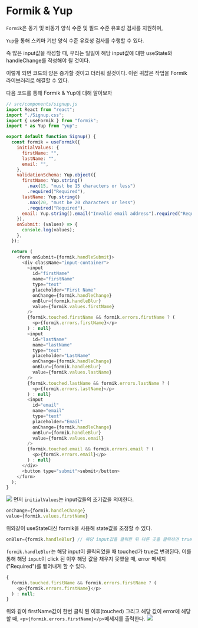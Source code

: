 # Formik & Yup

`Formik`은 동기 및 비동기 양식 수준 및 필드 수준 유효성 검사를 지원하며,

`Yup`을 통해 스키마 기반 양식 수준 유효성 검사를 수행할 수 있다.

즉 많은 input값을 작성할 때, 우리는 일일이 해당 input값에 대한 useState와 handleChange를 작성해야 될 것이다.

이렇게 되면 코드의 양은 증가할 것이고 더러워 질것이다. 이런 귀찮은 작업을 Formik 라이브러리로 해결할 수 있다.

다음 코드를 통해 Formik & Yup에 대해 알아보자

```js
// src/components/signup.js
import React from "react";
import "./Signup.css";
import { useFormik } from "formik";
import * as Yup from "yup";

export default function Signup() {
  const formik = useFormik({
    initialValues: {
      firstName: "",
      lastName: "",
      email: "",
    },
    validationSchema: Yup.object({
      firstName: Yup.string()
        .max(15, "must be 15 characters or less")
        .required("Required"),
      lastName: Yup.string()
        .max(20, "must be 20 characters or less")
        .required("Required"),
      email: Yup.string().email("Invalid email address").required("Required"),
    }),
    onSubmit: (values) => {
      console.log(values);
    },
  });

  return (
    <form onSubmit={formik.handleSubmit}>
      <div className="input-container">
        <input
          id="firstName"
          name="firstName"
          type="text"
          placeholder="First Name"
          onChange={formik.handleChange}
          onBlur={formik.handleBlur}
          value={formik.values.firstName}
        />
        {formik.touched.firstName && formik.errors.firstName ? (
          <p>{formik.errors.firstName}</p>
        ) : null}
        <input
          id="lastName"
          name="lastName"
          type="text"
          placeholder="LastName"
          onChange={formik.handleChange}
          onBlur={formik.handleBlur}
          value={formik.values.lastName}
        />
        {formik.touched.lastName && formik.errors.lastName ? (
          <p>{formik.errors.lastName}</p>
        ) : null}
        <input
          id="email"
          name="email"
          type="text"
          placeholder="Email"
          onChange={formik.handleChange}
          onBlur={formik.handleBlur}
          value={formik.values.email}
        />
        {formik.touched.email && formik.errors.email ? (
          <p>{formik.errors.email}</p>
        ) : null}
      </div>
      <button type="submit">submit</button>
    </form>
  );
}
```

![](https://images.velog.io/images/yukyung123/post/c2919dc8-ad4c-45c7-9d4f-5fd97053f589/image.png)
먼저 `initialValues`는 input값들의 초기값을 의미한다.

```js
onChange={formik.handleChange}
value={formik.values.firstName}
```

위와같이 useState대신 formik을 사용해 state값을 조정할 수 있다.

```js
onBlur={formik.handleBlur} // 해당 input값을 클릭한 뒤 다른 곳을 클릭하면 true
```

`formik.handleBlur`는 해당 input이 클릭되었을 때 touched가 true로 변경된다.
이를 통해 해당 `input`이 click 된 이후 해당 값을 채우지 못했을 때, error 메세지("Required")를 뱉어내게 할 수 있다.

```js
{
  formik.touched.firstName && formik.errors.firstName ? (
    <p>{formik.errors.firstName}</p>
  ) : null;
}
```

위와 같이 firstName값이 한번 클릭 된 이후(touched) 그리고 해당 값이 error에 해당할 때, `<p>{formik.errors.firstName}</p>`메세지를 출력한다.
![](https://images.velog.io/images/yukyung123/post/8f6a4df1-9d2d-4903-9b3c-2f1b2c4b4dc7/image.png)
